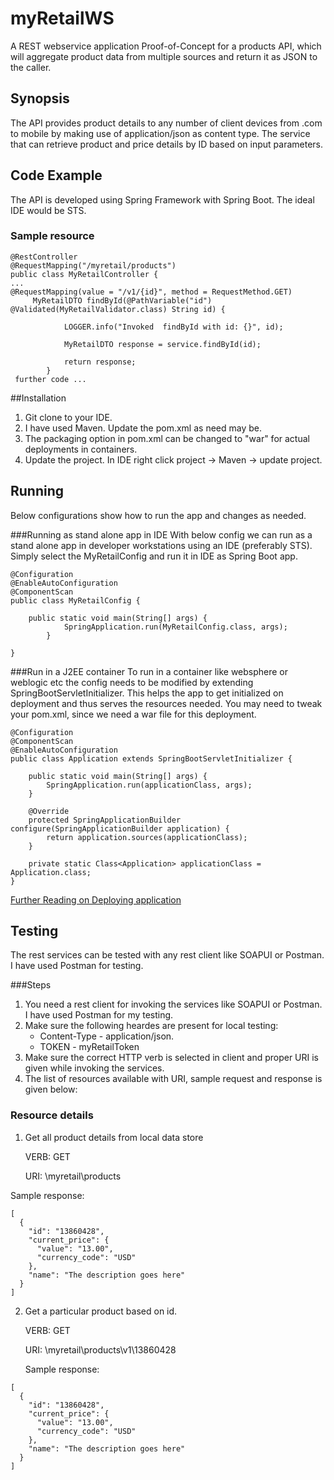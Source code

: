 # myRetailWS
A REST webservice application Proof-of-Concept for a products API, which will aggregate product data from multiple sources and return it as JSON to the caller.

## Synopsis
The API provides product details to any number of client devices from .com to mobile by making use of application/json as content type.
The service that can retrieve product and price details by ID based on input parameters.

## Code Example
The API is developed using Spring Framework with Spring Boot. The ideal IDE would be STS.

### Sample resource
```
@RestController
@RequestMapping("/myretail/products")
public class MyRetailController {
...
@RequestMapping(value = "/v1/{id}", method = RequestMethod.GET)
	 MyRetailDTO findById(@PathVariable("id") @Validated(MyRetailValidator.class) String id) {
		
	        LOGGER.info("Invoked  findById with id: {}", id);
	        
	        MyRetailDTO response = service.findById(id);
	        
	        return response;
	    }
 further code ...
```
##Installation
1. Git clone to your IDE.
2. I have used Maven. Update the pom.xml as need may be.
3. The packaging option in pom.xml can be changed to "war" for actual deployments in containers.
4. Update the project. In IDE right click project -> Maven -> update project.

## Running
 Below configurations show how to run the app and changes as needed.
 
###Running as stand alone app in IDE
With below config we can run as a stand alone app in developer workstations using an IDE (preferably STS). Simply select the MyRetailConfig and run it in IDE as Spring Boot app. 
```
@Configuration
@EnableAutoConfiguration
@ComponentScan
public class MyRetailConfig {
	
	public static void main(String[] args) {
	        SpringApplication.run(MyRetailConfig.class, args);
	    }

}
```
###Run in a J2EE container 
To run in a container like websphere or weblogic etc the config needs to be modified by extending SpringBootServletInitializer. This helps the app to get initialized on deployment and thus serves the resources needed. You may need to tweak your pom.xml, since we need a war file for this deployment.
```
@Configuration
@ComponentScan
@EnableAutoConfiguration
public class Application extends SpringBootServletInitializer {

    public static void main(String[] args) {
        SpringApplication.run(applicationClass, args);
    }

    @Override
    protected SpringApplicationBuilder configure(SpringApplicationBuilder application) {
        return application.sources(applicationClass);
    }

    private static Class<Application> applicationClass = Application.class;
}
```
[Further Reading on Deploying application](https://spring.io/blog/2014/03/07/deploying-spring-boot-applications)

## Testing
The rest services can be tested with any rest client like SOAPUI or Postman. I have used Postman for testing.

###Steps
1. You need a rest client for invoking the services like SOAPUI or Postman. I have used Postman for my testing.
2. Make sure the following heardes are present for local testing:
   * Content-Type - application/json. 
   * TOKEN - myRetailToken
3. Make sure the correct HTTP verb is selected in client and proper URI is given while invoking the services.
4. The list of resources available with URI, sample request and response is given below:

### Resource details

1. Get all product details from local data store
   
   VERB: GET

   URI: <domain>\myretail\products
   
Sample response:
```
[
  {
    "id": "13860428",
    "current_price": {
      "value": "13.00",
      "currency_code": "USD"
    },
    "name": "The description goes here"
  }
]
```
2. Get a particular product based on id.
  
   VERB: GET

   URI: <domain>\myretail\products\v1\13860428
   
   Sample response:
```
[
  {
    "id": "13860428",
    "current_price": {
      "value": "13.00",
      "currency_code": "USD"
    },
    "name": "The description goes here"
  }
]
```
  
